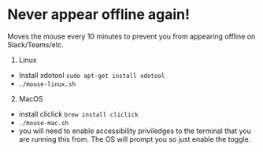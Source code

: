 # Never appear offline again!

Moves the mouse every 10 minutes to prevent you from appearing offline on Slack/Teams/etc.

1. Linux
- Install xdotool `sudo apt-get install xdotool`
- `./mouse-linux.sh`

2. MacOS 
- install cliclick `brew install cliclick`
- `./mouse-mac.sh`
- you will need to enable accessibility priviledges to the terminal that you are running this from. The OS will prompt you so just enable the toggle.
